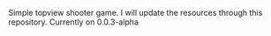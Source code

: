 Simple topview shooter game.
I will update the resources through this repository.
Currently on 0.0.3-alpha
